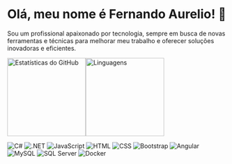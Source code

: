 # Olá, meu nome é Fernando Aurelio! 👋

Sou um profissional apaixonado por tecnologia, sempre em busca de novas ferramentas e técnicas para melhorar meu trabalho e oferecer soluções inovadoras e eficientes.

<div align="left">
  <div style="display: flex; flex-wrap: wrap;">
    <a href="https://github.com/FeReDragon">
      <img height="180em" src="https://github-readme-stats.vercel.app/api?username=FeReDragon&show_icons=true&theme=dark&include_all_commits=true&count_private=true" alt="Estatísticas do GitHub"/>
    </a>
    <a href="https://github.com/FeReDragon">
      <img height="180em" src="https://github-readme-stats.vercel.app/api/top-langs/?username=FeReDragon&layout=compact&theme=dark" alt="Linguagens"/>
    </a>
  </div>
</div>

![C#](https://img.shields.io/badge/-C%23-purple?style=flat&logo=csharp&logoColor=white)
![.NET](https://img.shields.io/badge/-.NET-blueviolet?style=flat&logo=.net&logoColor=white)
![JavaScript](https://img.shields.io/badge/-JavaScript-yellow?style=flat&logo=javascript&logoColor=white)
![HTML](https://img.shields.io/badge/-HTML5-orange?style=flat&logo=html5&logoColor=white)
![CSS](https://img.shields.io/badge/-CSS3-blue?style=flat&logo=css3&logoColor=white)
![Bootstrap](https://img.shields.io/badge/-Bootstrap-purple?style=flat&logo=bootstrap&logoColor=white)
![Angular](https://img.shields.io/badge/-Angular-red?style=flat&logo=angular&logoColor=white)
![MySQL](https://img.shields.io/badge/-MySQL-blue?style=flat&logo=mysql&logoColor=white)
![SQL Server](https://img.shields.io/badge/-SQL%20Server-lightgrey?style=flat&logo=microsoft-sql-server&logoColor=white)
![Docker](https://img.shields.io/badge/-Docker-blue?style=flat&logo=docker&logoColor=white)





